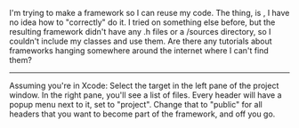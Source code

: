 I'm trying to make a framework so I can reuse my code. The thing, is , I have no idea how to "correctly" do it. I tried on something else before, but the resulting framework didn't have any .h files or a /sources directory, so I couldn't include my classes and use them. Are there any tutorials about frameworks hanging somewhere around the internet where I can't find them?

----

Assuming you're in Xcode: Select the target in the left pane of the project window. In the right pane, you'll see a list of files. Every header will have a popup menu next to it, set to "project". Change that to "public" for all headers that you want to become part of the framework, and off you go.